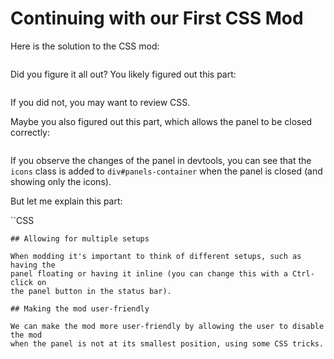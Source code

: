 # Continuing with our First CSS Mod

Here is the solution to the CSS mod:
```CSS

```

Did you figure it all out? You likely figured out this part:

```CSS

```
If you did not, you may want to review CSS.


Maybe you also figured out this part, which allows the panel to be closed correctly:

```CSS

```
If you observe the changes of the panel in devtools, you can see that the
`icons` class is added to `div#panels-container` when the panel is closed (and
showing only the icons).

But let me explain this part:

``CSS


```
## Allowing for multiple setups

When modding it's important to think of different setups, such as having the 
panel floating or having it inline (you can change this with a Ctrl-click on
the panel button in the status bar).

## Making the mod user-friendly

We can make the mod more user-friendly by allowing the user to disable the mod
when the panel is not at its smallest position, using some CSS tricks.
